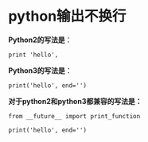python输出不换行
=========


**Python2的写法是**：
```
print 'hello',
```

**Python3的写法是**：
```
print('hello', end='')
```



**对于python2和python3都兼容的写法是：**
```
from __future__ import print_function

print('hello', end='')
```

